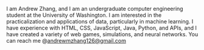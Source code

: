 I am Andrew Zhang, and I am an undergraduate computer engineering student at the University of Washington.
I am interested in the practicalization and applications of data, particularly in machine learning. 
I have experience with HTML, CSS, JavaScript, Java, Python, and APIs, and I have created a variety of web games, simulations, and neural networks.
You can reach me @andrewmzhang126@gmail.com

